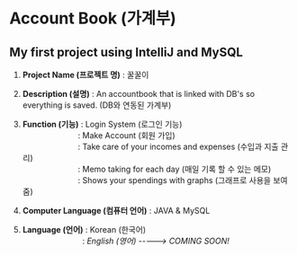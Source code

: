   # Account Book (가계부)

## My first project using IntelliJ and MySQL

1. **Project Name (프로젝트 명)** : 꿀꿀이  

2. **Description (설명)** : An accountbook that is linked with DB's so everything is saved. (DB와 연동된 가계부)  

3. **Function (기능)** : Login System (로그인 기능)  
&emsp;&emsp;&emsp;&emsp;&emsp;&emsp;&emsp;: Make Account (회원 가입)  
&emsp;&emsp;&emsp;&emsp;&emsp;&emsp;&emsp;: Take care of your incomes and expenses (수입과 지출 관리)  
&emsp;&emsp;&emsp;&emsp;&emsp;&emsp;&emsp;: Memo taking for each day (매일 기록 할 수 있는 메모)  
&emsp;&emsp;&emsp;&emsp;&emsp;&emsp;&emsp;: Shows your spendings with graphs (그래프로 사용을 보여줌)  

4. **Computer Language (컴퓨터 언어)** : JAVA & MySQL  

5. **Language (언어)** : Korean (한국어)  
&emsp;&emsp;&emsp;&emsp;&emsp;&emsp;&emsp;&nbsp;&nbsp;: *English (영어) -----> COMING SOON!*
